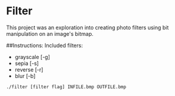 # Filter
This project was an exploration into creating photo filters using bit manipulation on an image's bitmap.

##Instructions:
Included filters: 
 - grayscale [-g]
 - sepia [-s]
 - reverse [-r]
 - blur [-b]

```console
./filter [filter flag] INFILE.bmp OUTFILE.bmp
